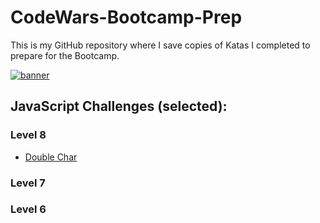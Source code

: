 # CodeWars-Bootcamp-Prep
This is my GitHub repository where I save copies of Katas I completed to prepare for the Bootcamp.

<a href="https://www.codewars.com/users/steelersbcn" target="_blank"><img src="https://www.codewars.com/users/steelersbcn/badges/large" alt="banner"></a>

<h2>JavaScript Challenges (selected):</h2>

<h3>Level 8</h3>
<ul>
  <li><a href="https://github.com/steelersbcn/CodeWars-Bootcamp-Prep/blob/master/doublechar.js" target="_blank">Double Char</li></a>

</ul>
<h3>Level 7</h3>


<h3>Level 6</h3>

